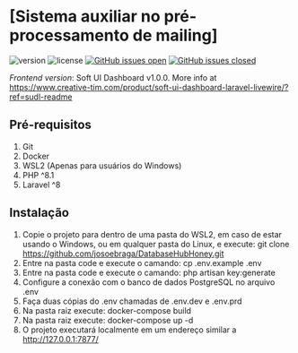 # [Sistema auxiliar no pré-processamento de mailing]

![version](https://img.shields.io/badge/version-1.0.0-blue.svg) 
![license](https://img.shields.io/badge/license-MIT-blue.svg)
[![GitHub issues open](https://img.shields.io/github/issues/creativetimofficial/soft-ui-dashboard-laravel-livewire.svg)](https://github.com/creativetimofficial/soft-ui-dashboard-laravel-livewire/issues?q=is%3Aopen+is%3Aissue) 
[![GitHub issues closed](https://img.shields.io/github/issues-closed-raw/creativetimofficial/soft-ui-dashboard-laravel-livewire.svg)](https://github.com/creativetimofficial/soft-ui-dashboard-laravel-livewire/issues?q=is%3Aissue+is%3Aclosed)


*Frontend version*: Soft UI Dashboard v1.0.0. More info at https://www.creative-tim.com/product/soft-ui-dashboard-laravel-livewire/?ref=sudl-readme 

## Pré-requisitos

1. Git
2. Docker
3. WSL2 (Apenas para usuários do Windows)
4. PHP ^8.1
5. Laravel ^8

## Instalação

1. Copie o projeto para dentro de uma pasta do WSL2, em caso de estar usando o Windows, ou em qualquer pasta do Linux, e execute: git clone https://github.com/josoebraga/DatabaseHubHoney.git
2. Entre na pasta code e execute o camando: cp .env.example .env
3. Entre na pasta code e execute o camando: php artisan key:generate
4. Configure a conexão com o banco de dados PostgreSQL no arquivo .env
5. Faça duas cópias do .env chamadas de .env.dev e .env.prd 
6. Na pasta raiz execute: docker-compose build
7. Na pasta raiz execute: docker-compose up -d
8. O projeto executará localmente em um endereço similar a http://127.0.0.1:7877/ 
